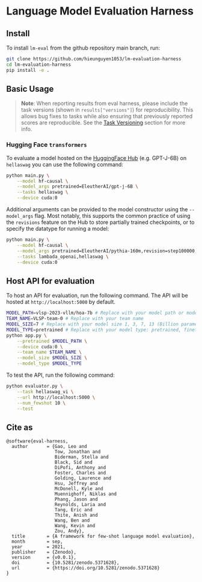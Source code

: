 # Language Model Evaluation Harness

## Install

To install `lm-eval` from the github repository main branch, run:

```bash
git clone https://github.com/hieunguyen1053/lm-evaluation-harness
cd lm-evaluation-harness
pip install -e .
```

## Basic Usage

> **Note**: When reporting results from eval harness, please include the task versions (shown in `results["versions"]`) for reproducibility. This allows bug fixes to tasks while also ensuring that previously reported scores are reproducible. See the [Task Versioning](#task-versioning) section for more info.

### Hugging Face `transformers`

To evaluate a model hosted on the [HuggingFace Hub](https://huggingface.co/models) (e.g. GPT-J-6B) on `hellaswag` you can use the following command:


```bash
python main.py \
    --model hf-causal \
    --model_args pretrained=EleutherAI/gpt-j-6B \
    --tasks hellaswag \
    --device cuda:0
```

Additional arguments can be provided to the model constructor using the `--model_args` flag. Most notably, this supports the common practice of using the `revisions` feature on the Hub to store partially trained checkpoints, or to specify the datatype for running a model:

```bash
python main.py \
    --model hf-causal \
    --model_args pretrained=EleutherAI/pythia-160m,revision=step100000,dtype="float" \
    --tasks lambada_openai,hellaswag \
    --device cuda:0
```

## Host API for evaluation

To host an API for evaluation, run the following command. The API will be hosted at `http://localhost:5000` by default.

```bash
MODEL_PATH=vlsp-2023-vllm/hoa-7b # Replace with your model path or model name
TEAM_NAME=VLSP-team-0 # Replace with your team name
MODEL_SIZE=7 # Replace with your model size 1, 3, 7, 13 (Billion parameters)
MODEL_TYPE=pretrained # Replace with your model type: pretrained, finetuned
python app.py \
    --pretrained $MODEL_PATH \
    --device cuda:0 \
    --team_name $TEAM_NAME \
    --model_size $MODEL_SIZE \
    --model_type $MODEL_TYPE
```

To test the API, run the following command:

```bash
python evaluator.py \
    --task hellaswag_vi \
    --url http://localhost:5000 \
    --num_fewshot 10 \
    --test
```

## Cite as

```
@software{eval-harness,
  author       = {Gao, Leo and
                  Tow, Jonathan and
                  Biderman, Stella and
                  Black, Sid and
                  DiPofi, Anthony and
                  Foster, Charles and
                  Golding, Laurence and
                  Hsu, Jeffrey and
                  McDonell, Kyle and
                  Muennighoff, Niklas and
                  Phang, Jason and
                  Reynolds, Laria and
                  Tang, Eric and
                  Thite, Anish and
                  Wang, Ben and
                  Wang, Kevin and
                  Zou, Andy},
  title        = {A framework for few-shot language model evaluation},
  month        = sep,
  year         = 2021,
  publisher    = {Zenodo},
  version      = {v0.0.1},
  doi          = {10.5281/zenodo.5371628},
  url          = {https://doi.org/10.5281/zenodo.5371628}
}
```
